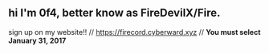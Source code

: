 ## hi I'm 0f4, better know as FireDevilX/Fire.

sign up on my website!!  //  https://firecord.cyberward.xyz  //  **You must select January 31, 2017**
